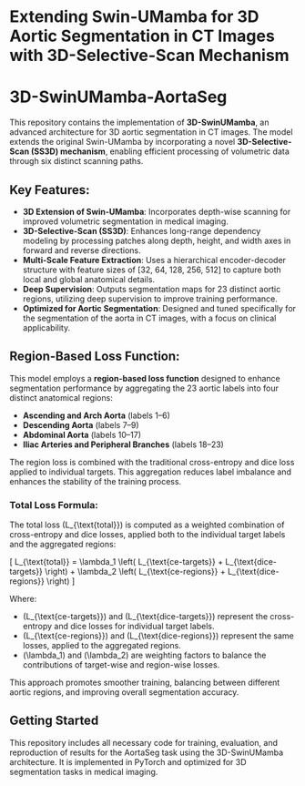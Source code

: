 # Extending Swin-UMamba for 3D Aortic Segmentation in CT Images with 3D-Selective-Scan Mechanism

# 3D-SwinUMamba-AortaSeg

This repository contains the implementation of **3D-SwinUMamba**, an advanced architecture for 3D aortic segmentation in CT images. The model extends the original Swin-UMamba by incorporating a novel **3D-Selective-Scan (SS3D) mechanism**, enabling efficient processing of volumetric data through six distinct scanning paths.

## Key Features:
- **3D Extension of Swin-UMamba**: Incorporates depth-wise scanning for improved volumetric segmentation in medical imaging.
- **3D-Selective-Scan (SS3D)**: Enhances long-range dependency modeling by processing patches along depth, height, and width axes in forward and reverse directions.
- **Multi-Scale Feature Extraction**: Uses a hierarchical encoder-decoder structure with feature sizes of [32, 64, 128, 256, 512] to capture both local and global anatomical details.
- **Deep Supervision**: Outputs segmentation maps for 23 distinct aortic regions, utilizing deep supervision to improve training performance.
- **Optimized for Aortic Segmentation**: Designed and tuned specifically for the segmentation of the aorta in CT images, with a focus on clinical applicability.

## Region-Based Loss Function:
This model employs a **region-based loss function** designed to enhance segmentation performance by aggregating the 23 aortic labels into four distinct anatomical regions:

- **Ascending and Arch Aorta** (labels 1–6)
- **Descending Aorta** (labels 7–9)
- **Abdominal Aorta** (labels 10–17)
- **Iliac Arteries and Peripheral Branches** (labels 18–23)

The region loss is combined with the traditional cross-entropy and dice loss applied to individual targets. This aggregation reduces label imbalance and enhances the stability of the training process.

### Total Loss Formula:
The total loss \(L_{\text{total}}\) is computed as a weighted combination of cross-entropy and dice losses, applied both to the individual target labels and the aggregated regions:

\[
L_{\text{total}} = \lambda_1 \left( L_{\text{ce-targets}} + L_{\text{dice-targets}} \right) + \lambda_2 \left( L_{\text{ce-regions}} + L_{\text{dice-regions}} \right)
\]

Where:
- \(L_{\text{ce-targets}}\) and \(L_{\text{dice-targets}}\) represent the cross-entropy and dice losses for individual target labels.
- \(L_{\text{ce-regions}}\) and \(L_{\text{dice-regions}}\) represent the same losses, applied to the aggregated regions.
- \(\lambda_1\) and \(\lambda_2\) are weighting factors to balance the contributions of target-wise and region-wise losses.

This approach promotes smoother training, balancing between different aortic regions, and improving overall segmentation accuracy.

## Getting Started
This repository includes all necessary code for training, evaluation, and reproduction of results for the AortaSeg task using the 3D-SwinUMamba architecture. It is implemented in PyTorch and optimized for 3D segmentation tasks in medical imaging.

